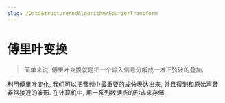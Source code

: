 ```yaml
---
slug: /DataStructureAndAlgorithm/FourierTransform
---
```

# 傅里叶变换


<!-- TODO: 傅里叶变换 -->

> 简单来说, 傅里叶变换就是把一个输入信号分解成一堆正弦波的叠加.

利用傅里叶变化, 我们可以把音频中最重要的成分表达出来, 并且得到和原始声音非常接近的波形. 在计算机中, 用一系列数据点的形式来存储.

